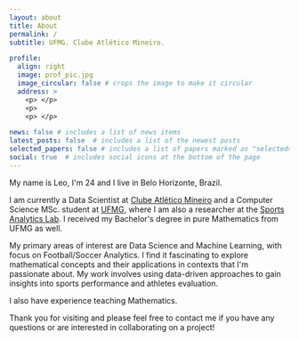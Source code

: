 ```yaml
---
layout: about
title: About
permalink: /
subtitle: UFMG. Clube Atlético Mineiro.

profile:
  align: right
  image: prof_pic.jpg
  image_circular: false # crops the image to make it circular
  address: >
    <p> </p>
    <p>
    <p> </p>

news: false # includes a list of news items
latest_posts: false  # includes a list of the newest posts
selected_papers: false # includes a list of papers marked as "selected={true}"
social: true  # includes social icons at the bottom of the page
---
```


My name is Leo, I'm 24 and I live in Belo Horizonte, Brazil. 

I am currently a Data Scientist at <a href='https://twitter.com/atletico/'>Clube Atlético Mineiro</a> and a Computer Science MSc. student at <a href='https://ufmg.br/'>UFMG</a>, where I am also a researcher at the <a href='https://salabufmg.github.io'>Sports Analytics Lab</a>. I received my Bachelor's degree in pure Mathematics from UFMG as well.

My primary areas of interest are Data Science and Machine Learning, with focus on Football/Soccer Analytics. I find it fascinating to explore mathematical concepts and their applications in contexts that I'm passionate about. My work involves using data-driven approaches to gain insights into sports performance and athletes evaluation. 

I also have experience teaching Mathematics.

Thank you for visiting and please feel free to contact me if you have any questions or are interested in collaborating on a project!